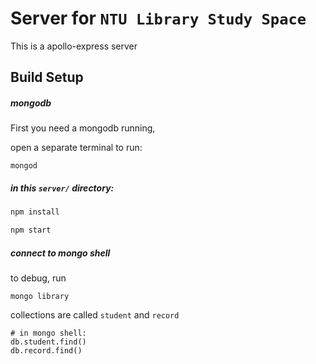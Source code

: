# Server for `NTU Library Study Space`

This is a apollo-express server

## Build Setup

##### mongodb
First you need a mongodb running,

open a separate terminal to run:
```
mongod
```

##### in this `server/` directory:
``` bash
npm install

npm start
```

##### connect to mongo shell
to debug, run

```
mongo library
```

collections are called `student` and `record`

```
# in mongo shell:
db.student.find()
db.record.find()
```

